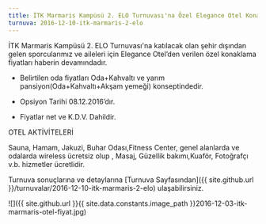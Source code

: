 ```yaml
---
title: İTK Marmaris Kampüsü 2. ELO Turnuvası'na Özel Elegance Otel Konaklama Fiyatları
turnuva: 2016-12-10-itk-marmaris-2-elo
---
```


İTK Marmaris Kampüsü 2. ELO Turnuvası'na katılacak olan şehir dışından gelen sporcularımız ve aileleri için Elegance Otel’den verilen özel konaklama fiyatları
haberin devamındadır.

* Belirtilen oda fiyatları Oda+Kahvaltı ve yarım pansiyon(Oda+Kahvaltı+Akşam yemeği) konseptindedir.

* Opsiyon Tarihi 08.12.2016’dır.

* Fiyatlar net ve K.D.V. Dahildir.

OTEL AKTİVİTELERİ  

Sauna, Hamam, Jakuzi, Buhar Odası,Fitness Center, genel alanlarda ve odalarda wireless ücretsiz olup , Masaj, Güzellik bakımı,Kuaför, Fotoğrafçı v.b. hizmetler ücretlidir.

Turnuva sonuçlarına ve detaylarına [Turnuva Sayfasından]({{ site.github.url }}/turnuvalar/2016-12-10-itk-marmaris-2-elo) ulaşabilirsiniz.  

![]({{ site.github.url }}{{ site.data.constants.image_path }}2016-12-03-itk-marmaris-otel-fiyat.jpg)
